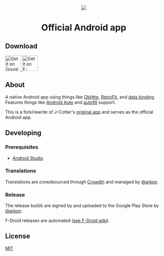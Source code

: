 <div align="center">
	<img src="https://lolisafe.moe/DJwzPbWD.png" />
</div>
<h1 align="center">Official Android app</h1>

## Download

<a href="https://play.google.com/store/apps/details?id=me.echeung.moemoekyun">
  <img height="50" alt="Get it on Google Play"
       src="https://play.google.com/intl/en_us/badges/images/apps/en-play-badge.png" />
</a>

<a href="https://f-droid.org/app/me.echeung.moemoekyun.fdroid">
  <img height="50" alt="Get it on F-Droid"
       src="https://i.imgur.com/um29KX1.png">
</a>


## About

A native Android app using things like [OkHttp](http://square.github.io/okhttp/), [RetroFit](http://square.github.io/retrofit/), and [data binding](https://developer.android.com/topic/libraries/data-binding/index.html). Features things like [Android Auto](https://www.android.com/auto/) and [autofill](https://android-developers.googleblog.com/2017/11/getting-your-android-app-ready-for.html) support.

This is a fork/rewrite of J-Cotter's [original app](https://play.google.com/store/apps/details?id=jcotter.listenmoe) and serves as the official Android app.


## Developing

### Prerequisites

- [Android Studio](https://developer.android.com/studio/index.html)

### Translations

Translations are crowdsourced through [CrowdIn](https://crwd.in/listenmoe-android-app) and managed by [@arkon](https://github.com/arkon/).

### Release

The release builds are signed by and uploaded to the Google Play Store by [@arkon](https://github.com/arkon/).

F-Droid releases are automated ([see F-Droid wiki](https://f-droid.org/wiki/page/me.echeung.moemoekyun.fdroid)).


## License

[MIT](https://github.com/LISTEN-moe/android-app/blob/master/LICENSE)
